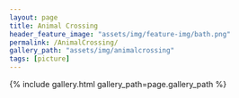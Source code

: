 ```yaml
---
layout: page
title: Animal Crossing
header_feature_image: "assets/img/feature-img/bath.png"
permalink: /AnimalCrossing/
gallery_path: "assets/img/animalcrossing"
tags: [picture]
---
```


{% include gallery.html gallery_path=page.gallery_path %}
